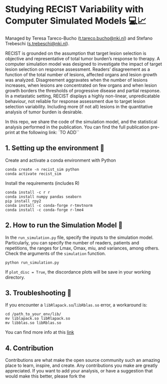 # Studying RECIST Variability with Computer Simulated Models 💻📈

Managed by Teresa Tareco-Bucho (t.tareco.bucho@nki.nl) and Stefano Trebeschi (s.trebeschi@nki.nl).

RECIST is grounded on the assumption that target lesion selection is objective and representative of total tumor burden’s response to therapy. A computer simulation model was designed to investigate the impact of target lesion selection on response assessment. Readers’ disagreement as a function of the total number of lesions, affected organs and lesion growth was analyzed. Disagreement aggravates when the number of lesions increases, when lesions are concentrated on few organs and when lesion growth borders the thresholds of progressive disease and partial response. In a metastatic setting, RECIST displays a highly non-linear, unpredicatable behaviour, not reliable for response assessment due to target lesion selection variability. Including more (if not all) lesions in the quantitative analysis of tumor burden is desirable.

In this repo, we share the code of the simulation model, and the statistical analysis performed in the publication. 
You can find the full publication pre-print at the following link: `TO ADD``

## 1. Setting up the environment 🧱
Create and activate a conda environment with Python
 ```
conda create -n recist_sim python
conda activate recist_sim
 ```
Install the requirements (includes R)
 ```
conda install -c r r
conda install numpy pandas seaborn
pip install rpy2
conda install -c conda-forge r-tmvtnorm
conda install -c conda-forge r-lme4
 ```
 
## 2. How to run the Simulation Model 🚀 
In the ``run_simulation.py`` file, specify the inputs to the simulation model. Particularly, you can specify the number of readers, patients and repetitions, the ranges for Lmax, Omax, miu, and variances, among others. Check the arguments of the ``simulation`` function. 

``python run_simulation.py``

If ``plot_disc = True``, the discordance plots will be save in your working directory.


## 3. Troubleshooting 🔨 
If you encounter a ``libRlapack.so``/``libRblas.so`` error, a workaround is: 
```
cd /path_to_your_env/lib/
mv liblapack.so libRlapack.so
mv libblas.so libRblas.so
```
You can find more info at this [link](https://github.com/conda/conda/issues/10317)

## 4. Contribution

Contributions are what make the open source community such an amazing place to learn, inspire, and create. Any contributions you make are greatly appreciated. If you want to add your analysis, or have a suggestion that would make this better, please fork the 
